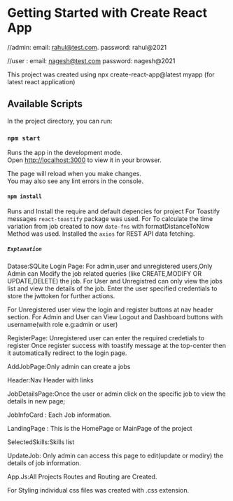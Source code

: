 # Getting Started with Create React App

//admin: email: rahul@test.com.    password: rahul@2021 

//user : email: nagesh@test.com    password: nagesh@2021 

This project was created using npx create-react-app@latest myapp (for latest react application)

## Available Scripts

In the project directory, you can run:

### `npm start`

Runs the app in the development mode.\
Open [http://localhost:3000](http://localhost:3000) to view it in your browser.

The page will reload when you make changes.\
You may also see any lint errors in the console.

#### `npm install`

Runs and Install the require and default depencies for project 
For Toastify messages `react-toastify` package was used.
For To calculate the time variation from job created to now `date-fns` with formatDistanceToNow Method was used. 
Installed the `axios` for REST API data fetching.

##### `Explanation`

Datase:SQLite 
Login Page: For admin,user and unregistered users,Only Admin can Modify the job related queries (like CREATE,MODIFY OR UPDATE,DELETE) the job.
For User and Unregistred can only view the jobs list and view the details of the job.
Enter the user specified credentials to store the jwttoken for further actions.

For Unregistered user view the login and register buttons at nav header section.
For Admin and User can View Logout and Dashboard buttons with username(with role e.g:admin or user) 

RegisterPage: Unregistered user can enter the required credetials to register
Once register success with toastify message at the top-center then it automatically redirect to the login page.

AddJobPage:Only admin can create a jobs 

Header:Nav Header with links 

JobDetailsPage:Once the user or admin click on the specific job to view the details in new page; 

JobInfoCard : Each Job information. 

LandingPage : This is the HomePage or MainPage of the project 

SelectedSkills:Skills list 

UpdateJob: Only admin can access this page to edit(update or modiry) the details of job information.

App.Js:All Projects Routes and Routing are Created.

For Styling individual css files was created with .css extension.








